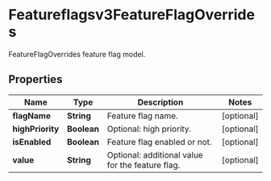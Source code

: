 

# Featureflagsv3FeatureFlagOverrides

FeatureFlagOverrides feature flag model.

## Properties

| Name | Type | Description | Notes |
|------------ | ------------- | ------------- | -------------|
|**flagName** | **String** | Feature flag name. |  [optional] |
|**highPriority** | **Boolean** | Optional: high priority. |  [optional] |
|**isEnabled** | **Boolean** | Feature flag enabled or not. |  [optional] |
|**value** | **String** | Optional: additional value for the feature flag. |  [optional] |



